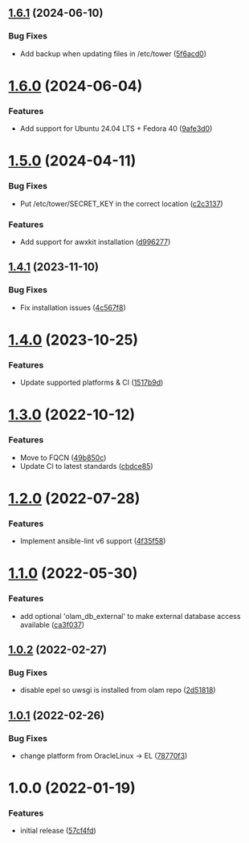 ## [1.6.1](https://github.com/de-it-krachten/ansible-role-olam/compare/v1.6.0...v1.6.1) (2024-06-10)


### Bug Fixes

* Add backup when updating files in /etc/tower ([5f6acd0](https://github.com/de-it-krachten/ansible-role-olam/commit/5f6acd090585df4c2cd2b94540a0b89c9892a544))

# [1.6.0](https://github.com/de-it-krachten/ansible-role-olam/compare/v1.5.0...v1.6.0) (2024-06-04)


### Features

* Add support for Ubuntu 24.04 LTS + Fedora 40 ([9afe3d0](https://github.com/de-it-krachten/ansible-role-olam/commit/9afe3d0c298e9a824985226f2052297a9cb3238f))

# [1.5.0](https://github.com/de-it-krachten/ansible-role-olam/compare/v1.4.1...v1.5.0) (2024-04-11)


### Bug Fixes

* Put /etc/tower/SECRET_KEY in the correct location ([c2c3137](https://github.com/de-it-krachten/ansible-role-olam/commit/c2c31377cbf735b0183263e27e5c5de099ed8e44))


### Features

* Add support for awxkit installation ([d996277](https://github.com/de-it-krachten/ansible-role-olam/commit/d99627738b927c0ceaeee0d652c5787357ebf8cd))

## [1.4.1](https://github.com/de-it-krachten/ansible-role-olam/compare/v1.4.0...v1.4.1) (2023-11-10)


### Bug Fixes

* Fix installation issues ([4c567f8](https://github.com/de-it-krachten/ansible-role-olam/commit/4c567f8dfb9345d48abf53ab174d340c9829e10a))

# [1.4.0](https://github.com/de-it-krachten/ansible-role-olam/compare/v1.3.0...v1.4.0) (2023-10-25)


### Features

* Update supported platforms & CI ([1517b9d](https://github.com/de-it-krachten/ansible-role-olam/commit/1517b9dece1be249bbb78ffa463a3ab7511528b0))

# [1.3.0](https://github.com/de-it-krachten/ansible-role-olam/compare/v1.2.0...v1.3.0) (2022-10-12)


### Features

* Move to FQCN ([49b850c](https://github.com/de-it-krachten/ansible-role-olam/commit/49b850c14c3ba4fd4492cbb47b3894dc50ecbe7f))
* Update CI to latest standards ([cbdce85](https://github.com/de-it-krachten/ansible-role-olam/commit/cbdce85c1c69d2c5a4688510b584572d95b834e7))

# [1.2.0](https://github.com/de-it-krachten/ansible-role-olam/compare/v1.1.0...v1.2.0) (2022-07-28)


### Features

* Implement ansible-lint v6 support ([4f35f58](https://github.com/de-it-krachten/ansible-role-olam/commit/4f35f58e8767145c0ef4feed7118d96b7cbae70c))

# [1.1.0](https://github.com/de-it-krachten/ansible-role-olam/compare/v1.0.2...v1.1.0) (2022-05-30)


### Features

* add optional 'olam_db_external' to make external database access available ([ca3f037](https://github.com/de-it-krachten/ansible-role-olam/commit/ca3f0370a72ab8298d1f8a9c18e48368e92174f5))

## [1.0.2](https://github.com/de-it-krachten/ansible-role-olam/compare/v1.0.1...v1.0.2) (2022-02-27)


### Bug Fixes

* disable epel so uwsgi is installed from olam repo ([2d51818](https://github.com/de-it-krachten/ansible-role-olam/commit/2d5181829c773ef5a40280ba4e3cd03a5506f4f6))

## [1.0.1](https://github.com/de-it-krachten/ansible-role-olam/compare/v1.0.0...v1.0.1) (2022-02-26)


### Bug Fixes

* change platform from OracleLinux -> EL ([78770f3](https://github.com/de-it-krachten/ansible-role-olam/commit/78770f3d97e9c5ef5a544fcbbed488a9ef877a42))

# 1.0.0 (2022-01-19)


### Features

* initial release ([57cf4fd](https://github.com/de-it-krachten/ansible-role-olam/commit/57cf4fda5c7b5ec76db6a9aee75b207268f66795))
